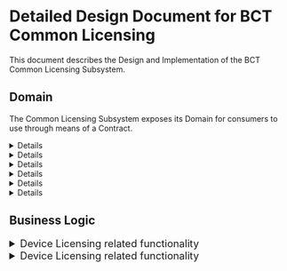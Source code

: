 Detailed Design Document for BCT Common Licensing
=================================================

This document describes the Design and Implementation of the BCT Common
Licensing Subsystem.

## Domain

The Common Licensing Subsystem exposes its Domain for consumers to use through means of a Contract.

<details>
<|01-domain\01-entities\entities.md|>
</details>

<details>
<|01-domain\02-commands\commands.md|>
</details>

<details>
<|01-domain\03-events\events.md|>
</details>

<details>
<|01-domain\04-queries\queries.md|>
</details>

<details>
<|01-domain\05-responses\responses.md|>
</details>

<details>
<|01-domain\06-significant-classes\significant-classes.md|>
</details>

## Business Logic

<!---------------------------------------------------------------------------------
                Feature License Related Functionality
----------------------------------------------------------------------------------->

<details>
<summary style="font-size: 1.3em";>Device Licensing related functionality</summary>

<details id="class-overview">
<summary style="font-size: 1.1em">Class Overview</summary>

<details id="device-validators">
<|02-business-logic\01-device-licensing\01-class-overview\01-validators\validators.md|>
</details>

<details id="device-managers">
<|02-business-logic\01-device-licensing\01-class-overview\02-managers\managers.md|>
</details>

<details id="device-handlers">
<|02-business-logic\01-device-licensing\01-class-overview\03-handlers\handlers.md|>
</details>

</details><!--This closes class overview details-->

<details id="Business Logic Specifications">
<|02-business-logic\01-device-licensing\02-logic-specifications\logic-specifications.md|>
</details>

</details><!--This closes device licensing related functionality details-->

<!---------------------------------------------------------------------------------
                Token License Related Functionality
----------------------------------------------------------------------------------->

<details>
<summary style="font-size: 1.3em";>Device Licensing related functionality</summary>

<details id="class-overview">
<summary style="font-size: 1.1em">Class Overview</summary>

<details id="device-validators">
<|02-business-logic\02-token-licensing\01-class-overview\01-validators\validators.md|>
</details>

<details id="device-managers">
<|02-business-logic\02-token-licensing\01-class-overview\02-managers\managers.md|>
</details>

<details id="device-handlers">
<|02-business-logic\02-token-licensing\01-class-overview\03-handlers\handlers.md|>
</details>

</details><!--This closes class overview details-->

<details id="Business Logic Specifications">
<|02-business-logic\02-token-licensing\02-logic-specifications\logic-specifications.md|>
</details>

</details><!--This closes device licensing related functionality details-->